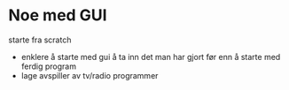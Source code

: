 Noe med GUI
===========

starte fra scratch 
- enklere å starte med gui å ta inn det man har gjort før enn å starte med ferdig program 
- lage avspiller av tv/radio programmer


